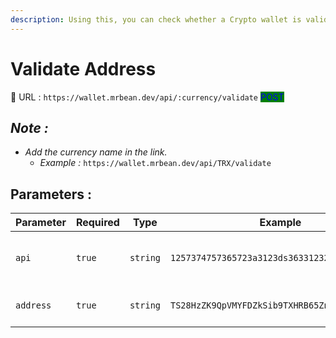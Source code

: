 ```yaml
---
description: Using this, you can check whether a Crypto wallet is valid.
---
```


# Validate Address

:link: URL : `https://wallet.mrbean.dev/api/:currency/validate`  <mark style="color:blue;background-color:green;">POST</mark>&#x20;

## _Note :_

* _Add the currency name in the link._&#x20;
  * _Example :_ `https://wallet.mrbean.dev/api/TRX/validate`

## Parameters :

<table><thead><tr><th width="143">Parameter</th><th width="104">Required</th><th width="99">Type</th><th width="191">Example</th><th width="192">Description</th></tr></thead><tbody><tr><td><code>api</code></td><td><code>true</code></td><td><code>string</code></td><td><code>1257374757365723a3123ds3633123213123421412a</code></td><td>Get your API form your user dashboard.</td></tr><tr><td><code>address</code></td><td><code>true</code></td><td><code>string</code></td><td><code>TS28HzZK9QpVMYFDZkSib9TXHRB65Zni9D</code></td><td>send the address to be checked</td></tr></tbody></table>

